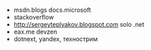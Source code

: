 
* msdn.blogs  docs.microsoft
* stackoverflow
* http://sergeyteplyakov.blogspot.com  solo .net
* eax.me devzen
* dotnext, yandex, технострим 
